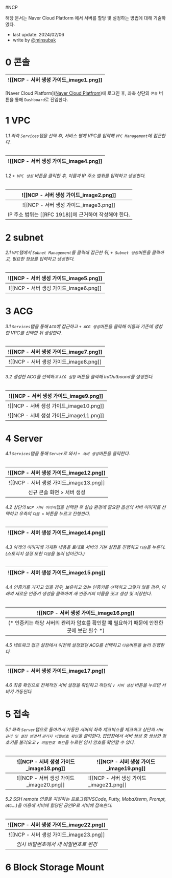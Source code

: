 #NCP

해당 문서는 Naver Cloud Platform 에서 서버를 할당 및 설정하는 방법에 대해 기술하였다.

+ last update: 2024/02/06
+ write by [@minsubak](https://github.com/minsubak)

# 0 콘솔
|![[NCP - 서버 생성 가이드_image1.png]]|
|:--:|
[Naver Cloud Platform]([Naver Cloud Platfrom](https://www.ncloud.com/))에 로그인 후, 좌측 상단의 `콘솔` 버튼을 통해 `Dashboard`로 진입한다.

# 1 VPC
###### 1.1 좌측 `Services`탭을 선택 후, 서비스 명에 VPC를 입력해 `VPC Management`에 접근한다.
|![[NCP - 서버 생성 가이드_image4.png]] |
|:--:|

###### 1.2 `+ VPC 생성` 버튼을 클릭한 후, 이름과 IP 주소 범위를 입력하고 생성한다.
| ![[NCP - 서버 생성 가이드_image2.png]] |
| :--: |
| ![[NCP - 서버 생성 가이드_image3.png]] |
| IP 주소 범위는 [[RFC 1918]]에 근거하여 작성해야 한다. |

# 2 subnet
###### 2.1 `VPC`탭에서 `Subnet Management`를 클릭해 접근한 뒤, `+ Subnet 생성`버튼을 클릭하고, 필요한 정보를 입력하고 생성한다.
| ![[NCP - 서버 생성 가이드_image5.png]] |
| :--: |
| ![[NCP - 서버 생성 가이드_image6.png]] |

# 3 ACG
###### 3.1 `Services`탭을 통해 `ACG`에 접근하고 `+ ACG 생성`버튼을 클릭해 이름과 기존에 생성한 VPC를 선택한 뒤 생성한다.
| ![[NCP - 서버 생성 가이드_image7.png]] |
| :--: |
| ![[NCP - 서버 생성 가이드_image8.png]] |

###### 3.2 생성한 ACG를 선택하고 `ACG 설정` 버튼을 클릭해 In/Outbound를 설정한다.
| ![[NCP - 서버 생성 가이드_image9.png]] |
| :--: |
| ![[NCP - 서버 생성 가이드_image10.png]] |
| ![[NCP - 서버 생성 가이드_image11.png]] |

# 4 Server
###### 4.1 `Services`탭을 통해 `Server`로 와서 `+ 서버 생성`버튼을 클릭한다.
| ![[NCP - 서버 생성 가이드_image12.png]] |
| :--: |
| ![[NCP - 서버 생성 가이드_image13.png]] |
| 신규 콘솔 화면 > 서버 생성 |
###### 4.2 상단의 `NCP 서버 이미지`탭을 선택한 후 실습 환경에 필요한 옵션의 서버 이미지를 선택하고 우측의 `다음 >` 버튼을 누르고 진행한다.
|![[NCP - 서버 생성 가이드_image14.png]]|
|:--:|

###### 4.3 아래의 이미지에 기재된 내용을 토대로 서버의 기본 설정을 진행하고 `다음`을 누른다.(스토리지 설정 또한 `다음`을 눌러 넘어간다.)
|![[NCP - 서버 생성 가이드_image15.png]] |
|:--:|

###### 4.4 인증키를 가지고 있을 경우, 보유하고 있는 인증키를 선택하고 그렇지 않을 경우, 아래의 새로운 인증키 생성을 클릭하여 새 인증키의 이름을 짓고 생성 및 저장한다.
| ![[NCP - 서버 생성 가이드_image16.png]] |
| :--: |
| (* 인증키는 해당 서버의 관리자 암호를 확인할 떄 필요하기 때문에 안전한 곳에 보관 필수 *) |

###### 4.5 네트워크 접근 설정에서 이전에 설정했던 ACG를 선택하고 `다음`버튼을 눌러 진행한다.
|![[NCP - 서버 생성 가이드_image17.png]] |
|:-:|

###### 4.6 최종 확인으로 전체적인 서버 설정을 확인하고 하단의 `v 서버 생성` 버튼을 누르면 서버가 가동된다.

# 5 접속
###### 5.1 좌측 `Server`탭으로 돌아가서 가동된 서버의 좌측 체크박스를 체크하고 상단의 `서버 관리 및 설정 변경`서 `관리자 비밀번호 확인`을 클릭한다.  팝업창에서 서버 생성 중 생성한 암호키를 불러오고 `v 비밀번호 확인`을 누르면 임시 암호를 확인할 수 있다.
| ![[NCP - 서버 생성 가이드_image18.png]] | ![[NCP - 서버 생성 가이드_image19.png]] |
| :--: | ---- |
| ![[NCP - 서버 생성 가이드_image20.png]] | ![[NCP - 서버 생성 가이드_image21.png]] |
###### 5.2 SSH remote 연결을 지원하는 프로그램(VSCode, Putty, MobaXterm, Prompt, etc...)을 이용해 서버에 할당된 공인IP로 서버에 접속한다.
| ![[NCP - 서버 생성 가이드_image22.png]] |
| :--: |
| ![[NCP - 서버 생성 가이드_image23.png]] |
| *임시 비밀번호에서 새 비밀번호로 변경* |

# 6 Block Storage Mount